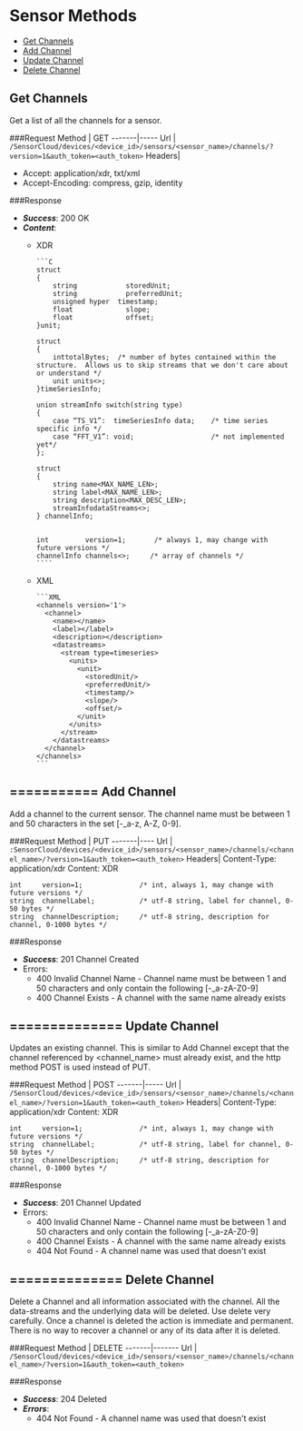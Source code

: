 Sensor Methods
==============

* [Get Channels](#get-channels)
* [Add Channel](#add-channel)
* [Update Channel](#update-channel)
* [Delete Channel](#delete-channel)

Get Channels
------------
Get a list of all the channels for a sensor.

###Request
Method | GET
-------|-----
Url    | ```/SensorCloud/devices/<device_id>/sensors/<sensor_name>/channels/?version=1&auth_token=<auth_token>```
Headers| <ul><li>Accept: application/xdr, txt/xml</li><li>Accept-Encoding: compress, gzip, identity</li></ul>

###Response
* ***Success***: 200 OK
* ***Content***:
  * XDR
        
        ```C
        struct
        {
            string 		      storedUnit;
            string 		      preferredUnit;
            unsigned hyper  timestamp;
            float  		      slope;
            float  		      offset;
        }unit;
        
        struct
        {
            inttotalBytes;  /* number of bytes contained within the structure.  Allows us to skip streams that we don't care about or understand */
            unit units<>;
        }timeSeriesInfo;
        
        union streamInfo switch(string type)
        {
            case “TS_V1”:  timeSeriesInfo data;    /* time series specific info */
            case “FFT_V1”: void;                   /* not implemented yet*/
        };
        
        struct
        {
            string name<MAX_NAME_LEN>;
            string label<MAX_NAME_LEN>;
            string description<MAX_DESC_LEN>;
            streamInfodataStreams<>;
        } channelInfo;
        
        
        int         version=1;       /* always 1, may change with future versions */
        channelInfo channels<>;     /* array of channels */
        ````
  * XML
        
        ```XML
        <channels version='1'>
          <channel>
            <name></name>
            <label></label>
            <description></description>
            <datastreams>
              <stream type=timeseries>
                <units>
                  <unit>
                    <storedUnit/>
                    <preferredUnit/>
                    <timestamp/>
                    <slope/>
                    <offset/>
                  </unit>
                </units>
              </stream>
            </datastreams>
          </channel>
        </channels>
        ```

===========
Add Channel
-----------
Add a channel to the current sensor.  The channel name must be between 1 and 50 characters in the set [-_a-z, A-Z, 0-9].

###Request
Method | PUT
-------|----
Url    | ```:SensorCloud/devices/<device_id>/sensors/<sensor_name>/channels/<channel_name>/?version=1&auth_token=<auth_token>```
Headers| Content-Type: application/xdr
Content: XDR
```
int    	version=1;          	/* int, always 1, may change with future versions */
string	channelLabel;        	/* utf-8 string, label for channel, 0-50 bytes */
string	channelDescription;  	/* utf-8 string, description for channel, 0-1000 bytes */
```

###Response
* ***Success***: 201 Channel Created
* Errors:
  * 400 Invalid Channel Name - Channel name must be between 1 and 50 characters and only contain the following [-_a-zA-Z0-9]
  * 400 Channel Exists - A channel with the same name already exists

==============
Update Channel
--------------
Updates an existing channel.  This is similar to Add Channel except that the channel referenced by <channel_name> must already exist, and the http method POST is used instead of PUT.

###Request
Method | POST
-------|-----
Url    | ```/SensorCloud/devices/<device_id>/sensors/<sensor_name>/channels/<channel_name>/?version=1&auth_token=<auth_token>```
Headers| Content-Type: application/xdr
Content: XDR
```
int    	version=1;          	/* int, always 1, may change with future versions */
string	channelLabel;        	/* utf-8 string, label for channel, 0-50 bytes */
string	channelDescription;  	/* utf-8 string, description for channel, 0-1000 bytes */
```

###Response
* ***Success***: 201 Channel Updated
* Errors:
  * 400 Invalid Channel Name - Channel name must be between 1 and 50 characters and only contain the following [-_a-zA-Z0-9]
  * 400 Channel Exists - A channel with the same name already exists
  * 404 Not Found - A channel name was used that doesn't exist

==============
Delete Channel
--------------
Delete a Channel and all information associated with the channel.  All the data-streams and the underlying data will be deleted.  Use delete very carefully.  Once a channel is deleted the action is immediate and permanent.  There is no way to recover a channel or any of its data after it is deleted.

###Request
Method | DELETE
-------|-------
Url    | ```/SensorCloud/devices/<device_id>/sensors/<sensor_name>/channels/<channel_name>/?version=1&auth_token=<auth_token>```

###Response
* ***Success***: 204 Deleted
* ***Errors***:
  * 404 Not Found - A channel name was used that doesn't exist











